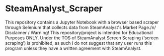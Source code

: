 # SteamAnalyst_Scraper
This repository contains a Jupyter Notebook with a browser based scraper through Selenium that collects data from SteamAnalyst's Market Page./n/
Disclaimer / Warning! This repository/project is intended for Educational Purposes ONLY. Under the TOS of SteamAnalyst Screen Scraping  (‘screen scraping’) is prohibited, as such I do not suggest that any user runs this program unless they have a written agreement with SteamAnalyst.

